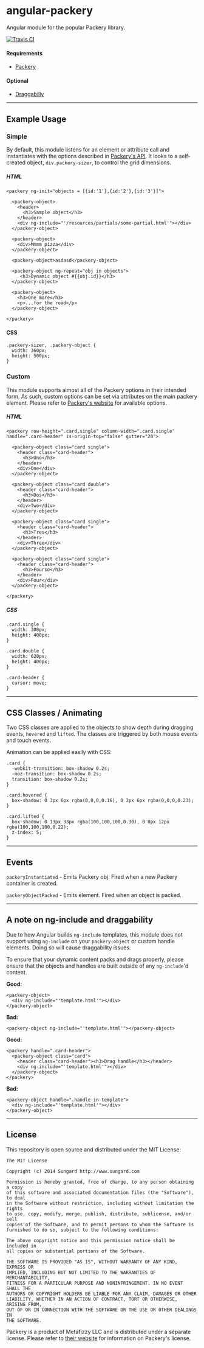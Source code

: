 # angular-packery #

Angular module for the popular Packery library.

[![Travis CI](https://api.travis-ci.org/SunGard-Labs/angular-packery.svg?branch=master)](http://travis-ci.org/SunGard-Labs/angular-packery)


#### Requirements ####

* [Packery](http://packery.metafizzy.co/)

#### Optional ###

* [Draggabilly](http://draggabilly.desandro.com/)

---

## Example Usage ##

### Simple ###

By default, this module listens for an element or attribute call and instantiates with the options described in [Packery's API](http://packery.metafizzy.co/options.html). It looks to a self-created object, `div.packery-sizer`, to control the grid dimensions.

##### HTML #####

```
<packery ng-init="objects = [{id:'1'},{id:'2'},{id:'3'}]">

  <packery-object>
    <header>
      <h3>Sample object</h3>
    </header>
    <div ng-include="'/resources/partials/some-partial.html'"></div>
  </packery-object>

  <packery-object>
    <div>Mmmm pizza</div>
  </packery-object>

  <packery-object>asdasd</packery-object>

  <packery-object ng-repeat="obj in objects">
     <h3>Dynamic object #{{obj.id}}</h3>
  </packery-object>

  <packery-object>
    <h3>One more</h3>
    <p>...for the road</p>
  </packery-object>

</packery>
```

#### CSS ####

```
.packery-sizer, .packery-object {
  width: 360px;
  height: 500px;
}
```

### Custom ###

This module supports almost all of the Packery options in their intended form. As such, custom options can be set via attributes on the main packery element. Please refer to [Packery's website](http://packery.metafizzy.co/options.html) for available options.

##### HTML #####

```
<packery row-height=".card.single" column-width=".card.single" handle=".card-header" is-origin-top="false" gutter="20">

  <packery-object class="card single">
    <header class="card-header">
      <h3>Uno</h3>
    </header>
    <div>One</div>
  </packery-object>

  <packery-object class="card double">
    <header class="card-header">
      <h3>Dos</h3>
    </header>
    <div>Two</div>
  </packery-object>

  <packery-object class="card single">
    <header class="card-header">
      <h3>Tres</h3>
    </header>
    <div>Three</div>
  </packery-object>

  <packery-object class="card single">
    <header class="card-header">
      <h3>Fourso</h3>
    </header>
    <div>Four</div>
  </packery-object>

</packery>
```

##### CSS #####
```
.card.single {
  width: 300px;
  height: 400px;
}

.card.double {
  width: 620px;
  height: 400px;
}

.card-header {
  cursor: move;
}
```

---

## CSS Classes / Animating ##

Two CSS classes are applied to the objects to show depth during dragging events, `hovered` and `lifted`. The classes are triggered by both mouse events and touch events.

Animation can be applied easily with CSS:

```
.card {
  -webkit-transition: box-shadow 0.2s;
  -moz-transition: box-shadow 0.2s;
  transition: box-shadow 0.2s;
}

.card.hovered {
  box-shadow: 0 3px 6px rgba(0,0,0,0.16), 0 3px 6px rgba(0,0,0,0.23);
}

.card.lifted {
  box-shadow: 0 13px 33px rgba(100,100,100,0.30), 0 8px 12px rgba(100,100,100,0.22);
  z-index: 5;
}
```

---

## Events ##

`packeryInstantiated` - Emits Packery obj. Fired when a new Packery container is created.

`packeryObjectPacked` - Emits element. Fired when an object is packed.

---

## A note on ng-include and draggability ##

Due to how Angular builds `ng-include` templates, this module does not support using `ng-include` on your `packery-object` or custom handle elements. Doing so will cause draggability issues.

To ensure that your dynamic content packs and drags properly, please ensure that the objects and handles are built outside of any `ng-include`'d content.

**Good:**

```
<packery-object>
  <div ng-include="'template.html'"></div>
</packery-object>
```

**Bad:**

```
<packery-object ng-include="'template.html'"></packery-object>
```

**Good:**

```
<packery handle=".card-header">
  <packery-object class="card">
    <header class="card-header"><h3>Drag handle</h3></header>
    <div ng-include="'template.html'"></div>
  </packery-object>
</packery>
```

**Bad:**

```
<packery-object handle=".handle-in-template">
  <div ng-include="'template.html'"></div>
</packery-object>
```

---

## License

This repository is open source and distributed under the MIT License:

```
The MIT License

Copyright (c) 2014 Sungard http://www.sungard.com

Permission is hereby granted, free of charge, to any person obtaining a copy
of this software and associated documentation files (the "Software"), to deal
in the Software without restriction, including without limitation the rights
to use, copy, modify, merge, publish, distribute, sublicense, and/or sell
copies of the Software, and to permit persons to whom the Software is
furnished to do so, subject to the following conditions:

The above copyright notice and this permission notice shall be included in
all copies or substantial portions of the Software.

THE SOFTWARE IS PROVIDED "AS IS", WITHOUT WARRANTY OF ANY KIND, EXPRESS OR
IMPLIED, INCLUDING BUT NOT LIMITED TO THE WARRANTIES OF MERCHANTABILITY,
FITNESS FOR A PARTICULAR PURPOSE AND NONINFRINGEMENT. IN NO EVENT SHALL THE
AUTHORS OR COPYRIGHT HOLDERS BE LIABLE FOR ANY CLAIM, DAMAGES OR OTHER
LIABILITY, WHETHER IN AN ACTION OF CONTRACT, TORT OR OTHERWISE, ARISING FROM,
OUT OF OR IN CONNECTION WITH THE SOFTWARE OR THE USE OR OTHER DEALINGS IN
THE SOFTWARE.
```
Packery is a product of Metafizzy LLC and is distributed under a separate license. Please refer to [their website](http://packery.metafizzy.co/license.html) for information on Packery's license.
